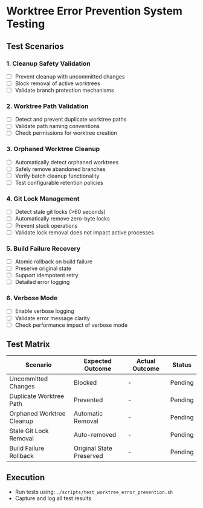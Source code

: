 # Worktree Error Prevention System Testing

## Test Scenarios

### 1. Cleanup Safety Validation
- [ ] Prevent cleanup with uncommitted changes
- [ ] Block removal of active worktrees
- [ ] Validate branch protection mechanisms

### 2. Worktree Path Validation
- [ ] Detect and prevent duplicate worktree paths
- [ ] Validate path naming conventions
- [ ] Check permissions for worktree creation

### 3. Orphaned Worktree Cleanup
- [ ] Automatically detect orphaned worktrees
- [ ] Safely remove abandoned branches
- [ ] Verify batch cleanup functionality
- [ ] Test configurable retention policies

### 4. Git Lock Management
- [ ] Detect stale git locks (>60 seconds)
- [ ] Automatically remove zero-byte locks
- [ ] Prevent stuck operations
- [ ] Validate lock removal does not impact active processes

### 5. Build Failure Recovery
- [ ] Atomic rollback on build failure
- [ ] Preserve original state
- [ ] Support idempotent retry
- [ ] Detailed error logging

### 6. Verbose Mode
- [ ] Enable verbose logging
- [ ] Validate error message clarity
- [ ] Check performance impact of verbose mode

## Test Matrix
| Scenario                   | Expected Outcome | Actual Outcome | Status |
|----------------------------|-----------------|---------------|--------|
| Uncommitted Changes        | Blocked         | -             | Pending|
| Duplicate Worktree Path    | Prevented       | -             | Pending|
| Orphaned Worktree Cleanup  | Automatic Removal| -            | Pending|
| Stale Git Lock Removal     | Auto-removed    | -             | Pending|
| Build Failure Rollback     | Original State Preserved | -     | Pending|

## Execution
- Run tests using: `./scripts/test_worktree_error_prevention.sh`
- Capture and log all test results
